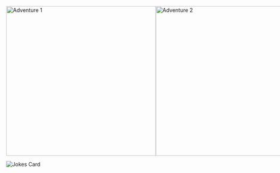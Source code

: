 <div style="display: flex; justify-content: space-between;">
  <img src="https://github-readme-stats-qebt.vercel.app/api?username=Dakyz&show_icons=true&count_private=true&theme=transparent&bg_color=00000000&hide_border=true" alt="Adventure 1" width="400"/>
  <img src="https://github-readme-stats-qebt.vercel.app/api/top-langs/?username=Dakyz&show_icons=true&count_private=true&hide=C%2B%2B&layout=donut&bg_color=00000000&hide_border=true&size_weight=0.5&count_weight=0.5&theme=transparent" alt="Adventure 2" width="400"/>
</div>

![Jokes Card](https://readme-jokes.vercel.app/api)

<!--
**Dakyz/Dakyz** is a ✨ _special_ ✨ repository because its `README.md` (this file) appears on your GitHub profile.

Here are some ideas to get you started:

- 🔭 I’m currently working on ...
- 🌱 I’m currently learning ...
- 👯 I’m looking to collaborate on ...
- 🤔 I’m looking for help with ...
- 💬 Ask me about ...
- 📫 How to reach me: ...
- 😄 Pronouns: ...
- ⚡ Fun fact: ...
-->
